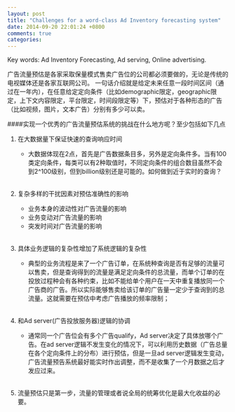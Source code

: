 ```yaml
---
layout: post
title: "Challenges for a word-class Ad Inventory forecasting system"
date: 2014-09-20 22:01:24 +0800
comments: true
categories: 
---
```

Key words: Ad Inventory Forecasting, Ad serving, Online advertising.


广告流量预估是各家采取保量模式售卖广告位的公司都必须要做的，无论是传统的电视媒体还是各家互联网公司。
一句话介绍就是给定未来任意一段时间区间（通过在一年内），在任意给定定向条件（比如demographic限定，geographic限定，上下文内容限定，平台限定，时间段限定等）下，预估对于各种形态的广告（比如视频，图片，文本广告）分别有多少可以卖。


####实现一个优秀的广告流量预估系统的挑战在什么地方呢？至少包括如下几点
1. 在大数据量下保证快速的查询响应时间
	+ 大数据体现在2点，首先是广告数据条目多，另外是定向条件多。当有100类定向条件，每类可以有2种取值时，不同定向条件的组合数目虽然不会到2^100级别，但到billion级别还是可能的。如何做到近于实时的查询？<br></br>


2. 复杂多样的干扰因素对预估准确性的影响
	+ 业务本身的波动性对广告流量的影响
	+ 业务变动对广告流量的影响
	+ 突发时间对广告流量的影响<br></br>


3. 具体业务逻辑的复杂性增加了系统逻辑的复杂性
	+ 典型的业务流程是来了一个广告订单，在系统种查询是否有足够的流量可以售卖，但是查询得到的流量是满足定向条件的总流量，而单个订单的在投放过程种会有各种约束，比如不能给单个用户在一天中重复播放同一个广告商的广告。所以实际能够售卖给该订单的广告量一定少于查询到的总流量。这就需要在预估中考虑广告播放的频率限制；<br></br>

	
4. 和Ad server(广告投放服务器)逻辑的协调
	+ 通常同一个广告位会有多个广告qualify，Ad server决定了具体放哪个广告。在ad server逻辑不发生变化的情况下，可以利用历史数据（广告总量在各个定向条件上的分布）进行预估，但是一旦ad server逻辑发生变动，广告流量预告系统最好能实时作出调整，而不是收集了一个月数据之后才发应过来。<br></br>


5.  流量预估只是第一步，流量的管理或者说全局的统筹优化是最大化收益的必要。
